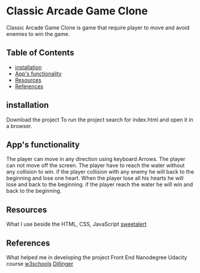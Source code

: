 # Classic Arcade Game Clone
Classic Arcade Game Clone is game that require player to move and avoid enemies to win the game.

## Table of Contents
* [installation](#installation)
* [App's functionality](#App's-functionality)
* [Resources](#Resources)
* [References](#contributing)

## installation
Download the project
To run the project search for index.html and open it in a browser.

## App's functionality
The player can move in any direction using keyboard Arrows.
The player can not move off the screen.
The player have to reach the water without any collision to win.
if the player collision with any enemy he will back to the beginning and lose one heart.
When the player lose all his hearts he will lose and back to the beginning.
if the player reach the water he will win and back to the beginning.

## Resources
What I use beside the HTML, CSS, JavaScript
[sweetalert](https://sweetalert.js.org/)

## References
What helped me in developing the project
Front End Nanodegree Udacity course
[w3schools](https://www.w3schools.com/)
[Dillinger](https://dillinger.io/)
